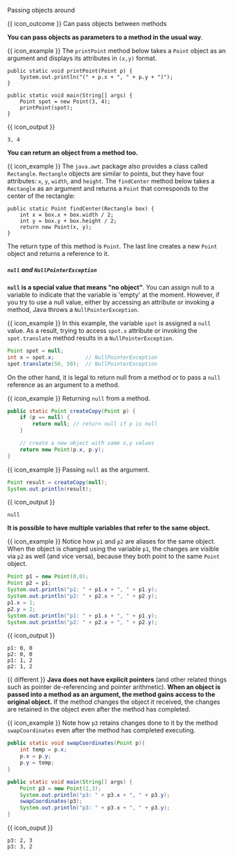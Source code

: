 <span id="title">Passing objects around</span>

<span id="prereqs"></span>

<span id="outcomes">{{ icon_outcome }} Can pass objects between methods</span>

<div id="body">

**You can pass objects as parameters to a method in the usual way**.

<box>

{{ icon_example }} The `printPoint` method below takes a `Point` object as an argument and displays its attributes in `(x,y)` format.

```java{highlight-lines="1-3"}
public static void printPoint(Point p) {
    System.out.println("(" + p.x + ", " + p.y + ")");
}

public static void main(String[] args) {
    Point spot = new Point(3, 4);
    printPoint(spot);
}
```
{{ icon_output }}
```
3, 4
```
</box>

**You can return an object from a method too.**

<box>

{{ icon_example }} The `java.awt` package also provides a class called `Rectangle`. `Rectangle` objects are similar to points, but they have four attributes: `x`, `y`, `width`, and `height`. The `findCenter` method below takes a `Rectangle` as an argument and returns a `Point` that corresponds to the center of the rectangle:

```java{highlight-lines="4"}
public static Point findCenter(Rectangle box) {
    int x = box.x + box.width / 2;
    int y = box.y + box.height / 2;
    return new Point(x, y);
}
```
The return type of this method is `Point`. The last line creates a new `Point` object and returns a reference to it.
</box>

##### `null` and `NullPointerException`

<div class="indented">

**`null` is a special value that means "no object"**. You can assign null to a variable to indicate that the variable is 'empty' at the moment. However, if you try to use a null value, either by accessing an attribute or invoking a method, Java throws a `NullPointerException`.

<box>

{{ icon_example }} In this example, the variable `spot` is assigned a `null` value. As a result, trying to access `spot.x` attribute or invoking the `spot.translate` method results in a `NullPointerException`.

```java
Point spot = null;
int x = spot.x;          // NullPointerException
spot.translate(50, 50);  // NullPointerException
```
</box>

On the other hand, it is legal to return null from a method or to pass a `null` reference as an argument to a method.

<box>

{{ icon_example }} Returning `null` from a method.

```java
public static Point createCopy(Point p) {
    if (p == null) {
        return null; // return null if p is null
    }

    // create a new object with same x,y values
    return new Point(p.x, p.y);
}
```

{{ icon_example }} Passing `null` as the argument.

```java
Point result = createCopy(null);
System.out.println(result);
```
{{ icon_output }}
```
null
```

</box>
</div>

**It is possible to have multiple variables that refer to the same object.**

<box>

{{ icon_example }} Notice how `p1` and `p2` are aliases for the same object. When the object is changed using the variable `p1`, the changes are visible via `p2` as well (and vice versa), because they both point to the same `Point` object.

```java
Point p1 = new Point(0,0);
Point p2 = p1;
System.out.println("p1: " + p1.x + ", " + p1.y);
System.out.println("p2: " + p2.x + ", " + p2.y);
p1.x = 1;
p2.y = 2;
System.out.println("p1: " + p1.x + ", " + p1.y);
System.out.println("p2: " + p2.x + ", " + p2.y);
```
{{ icon_output }}
```
p1: 0, 0
p2: 0, 0
p1: 1, 2
p2: 1, 2
```
</box>

{{ different }} **Java does not have explicit pointers** (and other related things such as pointer de-referencing and pointer arithmetic). **When an object is passed into a method as an argument, the method gains access to the original object.** If the method changes the object it received, the changes are retained in the object even after the method has completed.

<box>

{{ icon_example }} Note how `p3` retains changes done to it by the method `swapCoordinates` even after the method has completed executing.

```java
public static void swapCoordinates(Point p){
    int temp = p.x;
    p.x = p.y;
    p.y = temp;
}

public static void main(String[] args) {
    Point p3 = new Point(2,3);
    System.out.println("p3: " + p3.x + ", " + p3.y);
    swapCoordinates(p3);
    System.out.println("p3: " + p3.x + ", " + p3.y);
}
```
{{ icon_ouput }}
```
p3: 2, 3
p3: 3, 2
```

</box>

</div>

<div id="extras">
  <include src="exercises.md" />
</div>
